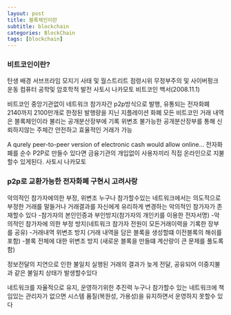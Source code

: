 ```yaml
---
layout: post
title: 블록체인이란
subtitle: blockchain
categories: BlockChain
tags: [blockchain]
---
```




### 비트코인이란?

탄생 배경
서브프라임 모지기 사태 및  월스트리트 점령시위
무정부주의 및 사이버펑크 운동
컴퓨터 공학및 암호학적 발전
사토시 나카모토 비트코인 백서(2008.11.1)

비트코인
중앙기관없이 네트워크 참가자간 p2p방식으로 발행, 유통되는 전자화폐
2140까지 2100만개로 한정된 발행량을 지닌 지플레이션 화폐
모든 비트코인 거래 내역은 블록체인이라 불리는 공개분산장부에 기록
위변조 불가능한 공개분산장부를 통해 신뢰하지않는 주체간 안전하고 효율적인 거래가 가능

A qurely peer-to-peer version of electronic cash would allow online...
전자화폐를 순수 P2P로 만들수 있다면 금융기관의 개입없이 사용자끼리 직접 온라인으로 지불할수 있게된다.
사토시 나카모토




### p2p로 교환가능한 전자화폐 구현시 고려사랑

악의적인 참가자에의한 부정, 위변조
누구나 참가할수있는 네트워크에서는 의도적으로 부정한 거래를 말들거나 거래결과를 자신에게 유리하게 변경하는 악의적인 참가자가 존재할수 있다
-참가자의 본인인증과 부인방지(참가자의 개인키를 이용한 전자서명)
-악의적인 참가자에 의한 부정 방지(네트워크 참가자 전원이 모든거래이력을 기록한 장부를 공유)
-거래내역 위변조 방지 (거래 내역을 담은 블록을 생성할떄 이전블록의 해쉬를 포함)
-블록 전체에 대한 위변조 방지 (새로운 블록을 만들떄 계산량이 큰 문제를 풀도록 함)

정보전달의 지연으로 인한 불일치
실행된 거래의 결과가 늦게 전달, 공유되어 이중지불과 같은 불일치 상태가 발생할수있다



네트워크를 자율적으로 유지, 운영하기위한 추진력
누구나 참가할수 있는 네트워크에 책임있는 관리자가 없으면 시스템 품질(복원성, 가용성)을 유지하면서 운영하지 못할수 있다







